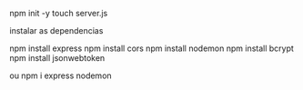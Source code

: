 npm init -y
touch server.js
 
instalar as dependencias
 
npm install express
npm install cors
npm install nodemon
npm install bcrypt
npm install jsonwebtoken

 
ou npm i express nodemon